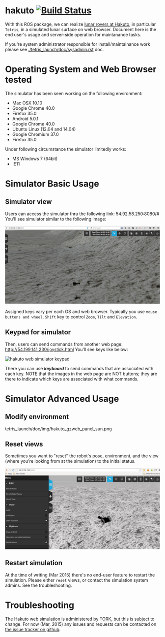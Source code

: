 hakuto [![Build Status](https://magnum.travis-ci.com/tork-a/hakuto.svg?token=CnBWT8crLoonzXSDK29D&branch=master)](https://magnum.travis-ci.com/tork-a/hakuto)
====================================

With this ROS package, we can realize [lunar rovers at Hakuto](http://team-hakuto.jp/team/rover), in particular `Tetris`, in a simulated lunar surface on web browser. Document here is the end user's usage and server-side operation for maintanance tasks.

If you're system administrator responsible for install/maintainance work please see [./tetris_launch/doc/sysadmin.rst](https://github.com/tork-a/hakuto/tree/master/tetris_launch/doc/sysadmin.rst) doc.

# Operating System and Web Browser tested

The simulator has been seen working on the following environment:

 * Mac OSX 10.10
  * Google Chrome 40.0 
  * Firefox 35.0
 * Android 5.0.1
  * Google Chrome 40.0 
 * Ubuntu Linux (12.04 and 14.04)
  * Google Chromium 37.0 
  * Firefox 35.0

Under following circumstance the simulator limitedly works:

 * MS Windows 7 (64bit)
  * IE11

# Simulator Basic Usage

## Simulator view

Users can access the simulator thru the following link: 54.92.58.250:8080/#
You'll see simulator similar to the following image:

![hakuto web simulator](/tetris_launch/doc/img/gzweb-1.2_tetris_osx_ff.png.jpg)

Assigned keys vary per each OS and web browser. Typically you use `mouse buttons and wheel`, `Shift` key to control `Zoom`, `Tilt` and `Elevation`.

## Keypad for simulator

Then, users can send commands from another web page: http://54.199.141.230/joystick.html
You'll see keys like below:

![hakuto web simulator keypad](http://wiki.ros.org/keyboardteleopjs?action=AttachFile&do=get&target=example.png)

There you can use ***keyboard*** to send commands that are associated with each key. 
NOTE that the images in the web page are NOT buttons; they are there to indicate which keys are associated with what commands.

# Simulator Advanced Usage

## Modify environment 

 tetris_launch/doc/img/hakuto_gzweb_panel_sun.png 

## Reset views

Sometimes you want to "reset" the robot's pose, environment, and the view (where you're looking from at the simulation) to the initial status. 

![Use the tab on the left side of the simulator](/tetris_launch/doc/img/hakuto_gzweb_initdisplay.png)

## Restart simulation

At the time of writing (Mar 2015) there's no end-user feature to restart the simulation. Please either `reset` views, or contact the simulation system admins.
See the troubleshooting.

# Troubleshooting

The Hakuto web simulation is administered by [TORK](http://opensource-robotics.tokyo.jp/), but this is subject to change. For now (Mar, 2015) any issues and requests can be contacted on [the issue tracker on github](https://github.com/tork-a/hakuto/issues).
